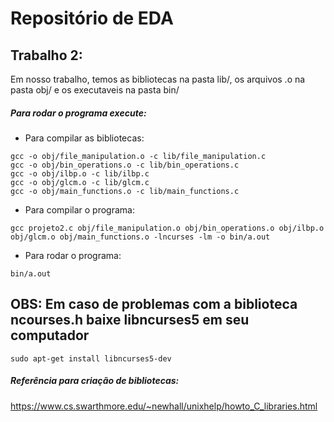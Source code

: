 # Repositório de EDA

## Trabalho 2:

Em nosso trabalho, temos as bibliotecas na pasta lib/, os arquivos .o na pasta obj/  e os executaveis na pasta bin/

##### Para rodar o programa execute:

* Para compilar as bibliotecas:

```
gcc -o obj/file_manipulation.o -c lib/file_manipulation.c
gcc -o obj/bin_operations.o -c lib/bin_operations.c
gcc -o obj/ilbp.o -c lib/ilbp.c
gcc -o obj/glcm.o -c lib/glcm.c
gcc -o obj/main_functions.o -c lib/main_functions.c

```

* Para compilar o programa:

```
gcc projeto2.c obj/file_manipulation.o obj/bin_operations.o obj/ilbp.o obj/glcm.o obj/main_functions.o -lncurses -lm -o bin/a.out

```

* Para rodar o programa:

```
bin/a.out

```

## OBS: Em caso de problemas com a biblioteca ncourses.h baixe libncurses5 em seu computador 
```
sudo apt-get install libncurses5-dev
```


##### Referência para criação de bibliotecas:

https://www.cs.swarthmore.edu/~newhall/unixhelp/howto_C_libraries.html
